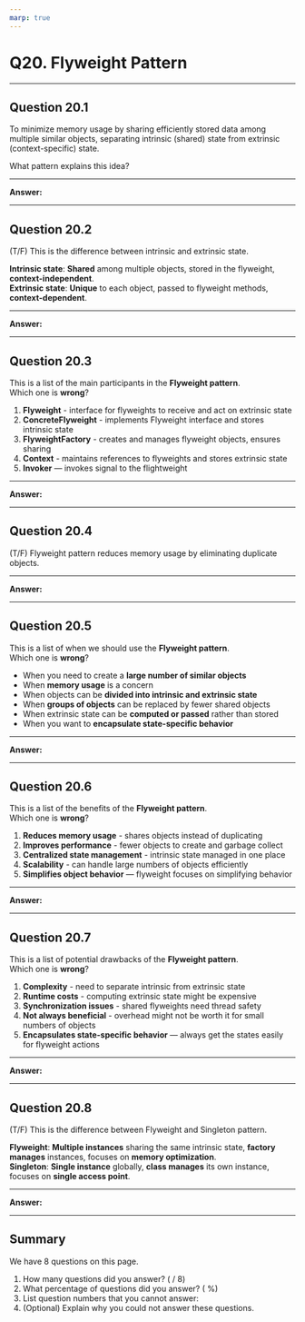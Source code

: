 ```yaml
---
marp: true
---
```


# Q20. Flyweight Pattern

---

## Question 20.1

To minimize memory usage by sharing efficiently stored data among multiple similar objects, separating intrinsic (shared) state from extrinsic (context-specific) state.  

What pattern explains this idea?

---

**Answer:**  


---

## Question 20.2

(T/F) This is the difference between intrinsic and extrinsic state.

**Intrinsic state**: **Shared** among multiple objects, stored in the flyweight, **context-independent**.  
**Extrinsic state**: **Unique** to each object, passed to flyweight methods, **context-dependent**.  

---

**Answer:**


---

## Question 20.3

This is a list of the main participants in the **Flyweight pattern**.  
Which one is **wrong**?

1. **Flyweight** - interface for flyweights to receive and act on extrinsic state
2. **ConcreteFlyweight** - implements Flyweight interface and stores intrinsic state
3. **FlyweightFactory** - creates and manages flyweight objects, ensures sharing
4. **Context** - maintains references to flyweights and stores extrinsic state
5. **Invoker** — invokes signal to the flightweight  

---

**Answer:**


---

## Question 20.4

(T/F) Flyweight pattern reduces memory usage by eliminating duplicate objects.

---

**Answer:**


---

## Question 20.5

This is a list of when we should use the **Flyweight pattern**.  
Which one is **wrong**?

- When you need to create a **large number of similar objects**
- When **memory usage** is a concern
- When objects can be **divided into intrinsic and extrinsic state**
- When **groups of objects** can be replaced by fewer shared objects
- When extrinsic state can be **computed or passed** rather than stored
- When you want to **encapsulate state-specific behavior**

---

**Answer:**


---

## Question 20.6

This is a list of the benefits of the **Flyweight pattern**.  
Which one is **wrong**?

1. **Reduces memory usage** - shares objects instead of duplicating
2. **Improves performance** - fewer objects to create and garbage collect
3. **Centralized state management** - intrinsic state managed in one place
4. **Scalability** - can handle large numbers of objects efficiently
5. **Simplifies object behavior** — flyweight focuses on simplifying behavior  

---

**Answer:**


---

## Question 20.7

This is a list of potential drawbacks of the **Flyweight pattern**.  
Which one is **wrong**?

1. **Complexity** - need to separate intrinsic from extrinsic state
2. **Runtime costs** - computing extrinsic state might be expensive
3. **Synchronization issues** - shared flyweights need thread safety
4. **Not always beneficial** - overhead might not be worth it for small numbers of objects
5. **Encapsulates state-specific behavior** — always get the states easily for flyweight actions

---

**Answer:**


---

## Question 20.8

(T/F) This is the difference between Flyweight and Singleton pattern.

**Flyweight**: **Multiple instances** sharing the same intrinsic state, **factory manages** instances, focuses on **memory optimization**.  
**Singleton**: **Single instance** globally, **class manages** its own instance, focuses on **single access point**.  

---

**Answer:**  


---

## Summary

We have 8 questions on this page.

1. How many questions did you answer? ( / 8)
2. What percentage of questions did you answer? (  %)
3. List question numbers that you cannot answer:
4. (Optional) Explain why you could not answer these questions.
